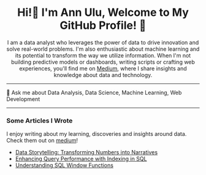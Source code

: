 <h1 align="center"> Hi!👋 I'm Ann Ulu, Welcome to My GitHub Profile! 🌟 </h1>

<p align="center"> I am a data analyst who leverages the power of data to drive innovation and solve real-world problems. I'm also enthusiastic about machine learning and its potential to transform the way we utilize information. When I'm not building predictive models or dashboards, writing scripts or crafting web experiences, you'll find me on <a href="https://medium.com/@annulu">Medium</a>, where I share insights and knowledge about data and technology.
 </p>
<hr>
💬 Ask me about Data Analysis, Data Science, Machine Learning, Web Development
<hr>

### Some Articles I Wrote
I enjoy writing about my learning, discoveries and insights around data. Check them out on [medium](https://medium.com/@annulu)!<br>
<ul>
 <li><a href="https://medium.com/@annulu/data-storytelling-transforming-numbers-into-narratives-557ee150cb2d">Data Storytelling: Transforming Numbers into Narratives </a></li>
  <li><a href="https://medium.com/@annulu/enhancing-query-performance-with-indexing-in-sql-2810caeefd83">Enhancing Query Performance with Indexing in SQL</a></li>
  <li><a href="https://medium.com/@annulu/understanding-sql-window-functions-83e58cb51577">Understanding SQL Window Functions</a></li>
</ul>




